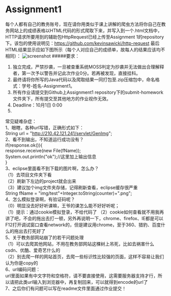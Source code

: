 # Assignment1
每个人都有自己的教务账号，现在请你用类似于课上讲解的爬虫方法将你自己在教务网站上的成绩表格以HTML代码的形式爬取下来，并写入到一个.html文档中，HTTP请求所要用到的辅助包HttpRequest已经上传至Assignment 1的repository下。该包的使用说明见：https://github.com/kevinsawicki/http-request
最后HTML结果显示应如下图所示（每个人对应自己的成绩单，故每人的结果应该均不相同）：
![screenshot](https://github.com/OOP-JAVA-WHUISS/Assignment1/blob/master/screenshot.png)
#####要求：
1. 独立完成，严禁抄袭，一旦被查重系统MOSS判定为抄袭并无法做出合理解释者，第一次予以警告并记此次作业0分。若再被发现，直接挂科。
2. 最终请将你所写的Java代码以及爬取结果一同打包至.zip压缩包中，命名格式：学号-姓名-Assignment1。
3. 所有作业请提交到Github上Assignment1 repository下的submit-homework文件夹下，所有提交至其他地方的作业视作无效。
4. Deadline：10月1日 0:00
5. 

常见疑难杂症：    
1、眼瞎，各种url写错，正确形式如下：  
String url = "http://210.42.121.241/servlet/GenImg";  
2、看不到输出，不知道运行成功没有？  
if(response.ok()){  
	response.receive(new File(fName));  
	System.out.println("ok");//这里加上输出信息  
}  
3、eclipse里面看不到下载的图片啊，怎么办？  
（1）去项目文件夹下看  
（2）刷新下左边的project就会出来  
（3）建议加个img文件夹存储，记得刷新查看，eclipse缓存很严重  
    String fName = "img/test"+Integer.toString(counter)+".png";  
4、怎么模拟登录啊，有验证码呢？  
（0）明显没去好好听课嘛，王爷的课怎么能不好好听呢；  
（1）提示：通过cookie模拟登录，不给代码了
（2）cookie如何查看就不用我再讲了吧，不会的拖出去打一顿，另外再说明一下，chrome、firefox、IE都是可以F12打开调试窗口查看network的，但是建议用chrome，至于360、猎豹、百度什么的拖出去打死好了  
5、关于教务部网站崩了的若干问题处理  
（1）可以去爬其他网站，不用在教务部网站这棵树上吊死，比如去祸害什么csdn、优酷、爱奇艺什么的  
（2）别去爬一样的网站首页，去爬一些标识性比较强的页面，这样不容易让我们认为你是copy的  
6、url编码问题：  
url里面如果有中文字符和空格符，请不要直接使用，这需要服务器支持才行，所以请把此类url输入到浏览器中，再复制回来，可以就得到encode的url了   
7、之后你们有问题可以写在readme文件里面通过作业提交！
